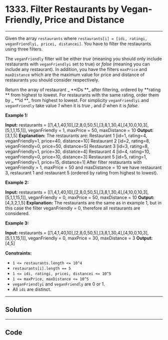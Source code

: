 # 1333. Filter Restaurants by Vegan-Friendly, Price and Distance

---

Given the array `restaurants` where  `restaurants[i] = [idi, ratingi, veganFriendlyi, pricei, distancei]`. You have to filter the restaurants using three filters.

The `veganFriendly` filter will be either _true_ (meaning you should only include restaurants with `veganFriendlyi` set to true) or _false_  (meaning you can include any restaurant). In addition, you have the filters `maxPrice` and `maxDistance` which are the maximum value for price and distance of restaurants you should consider respectively.

Return the array of restaurant _ **IDs **_ after filtering, ordered by **rating ** from highest to lowest. For restaurants with the same rating, order them by _ **id **_ from highest to lowest. For simplicity `veganFriendlyi` and `veganFriendly` take value _1_ when it is _true_ , and _0_ when it is _false_.

 

**Example 1:**


**Input:** restaurants = [[1,4,1,40,10],[2,8,0,50,5],[3,8,1,30,4],[4,10,0,10,3],[5,1,1,15,1]], veganFriendly = 1, maxPrice = 50, maxDistance = 10
**Output:** [3,1,5] 
**Explanation:** The restaurants are:
Restaurant 1 [id=1, rating=4, veganFriendly=1, price=40, distance=10]
Restaurant 2 [id=2, rating=8, veganFriendly=0, price=50, distance=5]
Restaurant 3 [id=3, rating=8, veganFriendly=1, price=30, distance=4]
Restaurant 4 [id=4, rating=10, veganFriendly=0, price=10, distance=3]
Restaurant 5 [id=5, rating=1, veganFriendly=1, price=15, distance=1] 
After filter restaurants with veganFriendly = 1, maxPrice = 50 and maxDistance = 10 we have restaurant 3, restaurant 1 and restaurant 5 (ordered by rating from highest to lowest). 


**Example 2:**


**Input:** restaurants = [[1,4,1,40,10],[2,8,0,50,5],[3,8,1,30,4],[4,10,0,10,3],[5,1,1,15,1]], veganFriendly = 0, maxPrice = 50, maxDistance = 10
**Output:** [4,3,2,1,5]
**Explanation:** The restaurants are the same as in example 1, but in this case the filter veganFriendly = 0, therefore all restaurants are considered.


**Example 3:**


**Input:** restaurants = [[1,4,1,40,10],[2,8,0,50,5],[3,8,1,30,4],[4,10,0,10,3],[5,1,1,15,1]], veganFriendly = 0, maxPrice = 30, maxDistance = 3
**Output:** [4,5]


 

**Constraints:**

  * `1 <= restaurants.length <= 10^4`
  * `restaurants[i].length == 5`
  * `1 <= idi, ratingi, pricei, distancei <= 10^5`
  * `1 <= maxPrice, maxDistance <= 10^5`
  * `veganFriendlyi` and `veganFriendly` are 0 or 1.
  * All `idi` are distinct.

---

## Solution



---

## Code
```python


```